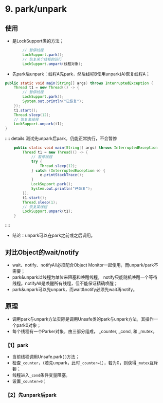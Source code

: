 # 9. park/unpark

## 使用

- 是LockSupport类的方法；

```java
        // 暂停线程
        LockSupport.park();
        // 恢复某个线程的运行
        LockSupport.unpark(线程对象);
```

- 先park后unpark：线程A先park，然后线程B使用unpark(A)恢复线程A；

```java
public static void main(String[] args) throws InterruptedException {
    Thread t1 = new Thread(() -> {
        // 暂停线程
        LockSupport.park();
        System.out.println("已恢复");
    });
    t1.start();
    Thread.sleep(12);
    // 恢复某线程
    LockSupport.unpark(t1);
}
```

:::: details 测试先unpark后park，仍能正常执行，不会暂停

```java
    public static void main(String[] args) throws InterruptedException {
        Thread t1 = new Thread(() -> {
            // 暂停线程
            try {
                Thread.sleep(12);
            } catch (InterruptedException e) {
                e.printStackTrace();
            }
            LockSupport.park();
            System.out.println("已恢复");
        });
        t1.start();
        Thread.sleep(1);
        // 恢复某线程
        LockSupport.unpark(t1);
    }
```

::::

- 结论：unpark可以在park之前或之后调用。

## 对比Object的wait/notify

- wait、notify、notifyAll必须配合Object Monitor一起使用，而unpark/park不需要；
- park&unpark以线程为单位来阻塞和唤醒线程， notify只能随机唤醒一个等待线程，notifyAll是唤醒所有线程，但不能保证精确唤醒；
- park&unpark可以先unpark，而wait&notify必须先wait再notify。

## 原理

- 调用park与unpark方法实际是调用Unsafe类的park与unpark方法，其操作一个park0对象；
- 每个线程有一个Parker对象，由三部分组成， _counter, _cond, 和 _mutex。

### 【1】park

- 当前线程调用Unsafe.park( )方法；
- 检查`_counter`，（若先unpark，此时`_counter=1`），若为0，则获得`_mutex`互斥锁；
- 线程进入`_cond`条件变量阻塞，
- 设置`_counter=0`；

### 【2】先unpark后park
